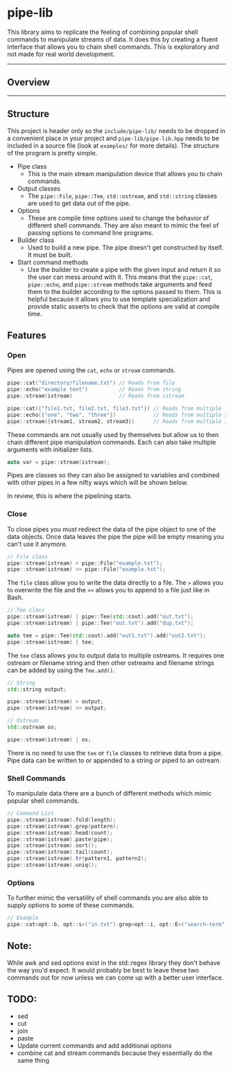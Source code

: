 #  pipe-lib

This library aims to replicate the feeling of combining popular shell commands to manipulate streams of data. It does this by creating a fluent interface that allows you to chain shell commands. This is exploratory and not made for real world development.

---

## Overview

---

## Structure

This project is header only so the `include/pipe-lib/` needs to be dropped in a convenient place in your project and `pipe-lib/pipe-lib.hpp` needs to be included in a source file (look at `examples/` for more details). The structure of the program is pretty simple.

- Pipe class
  - This is the main stream manipulation device that allows you to chain commands.
- Output classes
  - The `pipe::File`, `pipe::Tee`, `std::ostream`, and `std::string` classes are used to get data out of the pipe.
- Options 
  - These are compile time options used to change the behavior of different shell commands. They are also meant to mimic the feel of passing options to command line programs.
- Builder class
  - Used to build a new pipe. The pipe doesn't get constructed by itself. It must be built.
- Start command methods
  - Use the builder to create a pipe with the given input and return it so the user can mess around with it. This means that the `pipe::cat`, `pipe::echo`, and `pipe::stream` methods take arguments and feed them to the builder according to the options passed to them. This is helpful because it allows you to use template specialization and provide static asserts to check that the options are valid at compile time.

## Features

### Open
Pipes are opened using the `cat`, `echo` or `stream` commands.

```c++
pipe::cat("directory/filename.txt") // Reads from file
pipe::echo("example text")          // Reads from string
pipe::stream(istream)               // Reads from istream

pipe::cat({"file1.txt, file2.txt, file3.txt"}) // Reads from multiple files
pipe::echo({"one", "two", "three"})            // Reads from multiple strings
pipe::stream({stream1, stream2, stream3})      // Reads from multiple istreams
```

These commands are not usually used by themselves but allow us to then chain different pipe manipulation commands. Each can also take multiple arguments with initializer lists.

```c++
auto var = pipe::stream(istream);
```

Pipes are classes so they can also be assigned to variables and combined with other pipes in a few nifty ways which will be shown below.

In review, this is where the pipelining starts.

### Close

To close pipes you must redirect the data of the pipe object to one of the data objects. Once data leaves the pipe the pipe will be empty meaning you can't use it anymore.

```c++
// File class
pipe::stream(istream) > pipe::File("example.txt");
pipe::stream(istream) >> pipe::File("example.txt");
```

The `file` class allow you to write the data directly to a file. The `>` allows you to overwrite the file and the `>>` allows you to append to a file just like in Bash.

```c++
// Tee class
pipe::stream(istream) | pipe::Tee(std::cout).add("out.txt");
pipe::stream(istream) | pipe::Tee("out.txt").add("dup.txt");

auto tee = pipe::Tee(std::cout).add("out1.txt").add("out2.txt");
pipe::stream(istream) | tee;
```

The `tee` class allows you to output data to multiple ostreams. It requires one ostream or filename string and then other ostreams and filename strings can be added by using the `Tee.add()`.

```c++
// String
std::string output;

pipe::stream(istream) > output;
pipe::stream(istream) >> output;

// Ostream
std::ostream os;

pipe::stream(istream) | os;
```

There is no need to use the `tee` or `file` classes to retrieve data from a pipe. Pipe data can be written to or appended to a string or piped to an ostream.

### Shell Commands

To manipulate data there are a bunch of different methods which mimic popular shell commands.

```c++
// Command List
pipe::stream(istream).fold(length);
pipe::stream(istream).grep(pattern);
pipe::stream(istream).head(count);
pipe::stream(istream).paste(pipe);
pipe::stream(istream).sort();
pipe::stream(istream).tail(count);
pipe::stream(istream).tr(pattern1, pattern2);
pipe::stream(istream).uniq();
```

### Options

To further mimic the versatility of shell commands you are also able to supply options to some of these commands.

```c++
// Example
pipe::cat<opt::b, opt::s>("in.txt").grep<opt::i, opt::E>("search-term") | std::cout;
```

## Note:
While awk and sed options exist in the std::regex library they don't behave the way you'd expect. It would probably be best to leave these two commands out for now unless we can come up with a better user interface.

## TODO:
- sed
- cut
- join
- paste
- Update current commands and add additional options
- combine cat and stream commands because they essentially do the same thing
